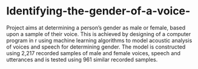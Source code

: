 # Identifying-the-gender-of-a-voice-
Project aims at determining a person’s gender as male or female, based upon a sample of their voice.
This is achieved by designing of a computer program in r using machine learning	algorithms to model acoustic analysis of voices and speech for determining gender.
The model is constructed using 2,217 recorded samples of male and female voices, speech and utterances and is tested using 961 similar recorded samples.
